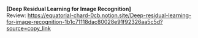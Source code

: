 **[Deep Residual Learning for Image Recognition]** <br>
Review: https://equatorial-chard-0cb.notion.site/Deep-residual-learning-for-image-recognition-1b1c71118dac80028e91f92326aa5c5d?source=copy_link
